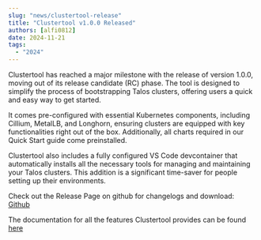 ```yaml
---
slug: "news/clustertool-release"
title: "Clustertool v1.0.0 Released"
authors: [alfi0812]
date: 2024-11-21
tags:
  - "2024"
---
```


Clustertool has reached a major milestone with the release of version 1.0.0, moving out of its release candidate (RC) phase.
The tool is designed to simplify the process of bootstrapping Talos clusters, offering users a quick and easy way to get started.

It comes pre-configured with essential Kubernetes components, including Cillium, MetalLB,
and Longhorn, ensuring clusters are equipped with key functionalities right out of the box.
Additionally, all charts required in our Quick Start guide come preinstalled.

Clustertool also includes a fully configured VS Code devcontainer that automatically installs all the necessary tools for managing and maintaining your Talos clusters.
This addition is a significant time-saver for people setting up their environments.

Check out the Release Page on github for changelogs and download: [Github](https://github.com/truecharts/public/releases)

The documentation for all the features Clustertool provides can be found [here](clustertool)
